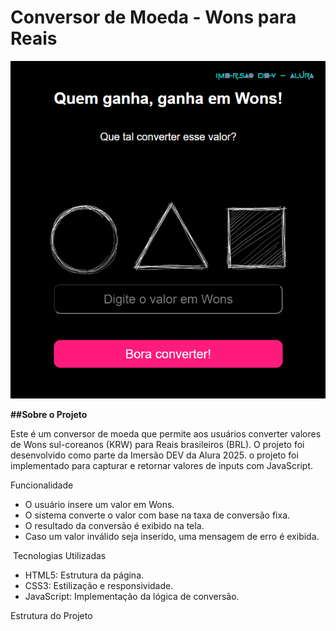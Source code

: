 # Conversor de Moeda - Wons para Reais

![Conversor de moeda em execução](./img.png)

**##Sobre o Projeto**

Este é um conversor de moeda que permite aos usuários converter valores de Wons sul-coreanos (KRW) para Reais brasileiros (BRL). O projeto foi desenvolvido como parte da Imersão DEV da Alura 2025. o projeto foi implementado para capturar e retornar valores de inputs com JavaScript.

 Funcionalidade

* O usuário insere um valor em Wons.
* O sistema converte o valor com base na taxa de conversão fixa.
* O resultado da conversão é exibido na tela.
* Caso um valor inválido seja inserido, uma mensagem de erro é exibida.

️ Tecnologias Utilizadas

* HTML5: Estrutura da página.
* CSS3: Estilização e responsividade.
* JavaScript: Implementação da lógica de conversão.

 Estrutura do Projeto